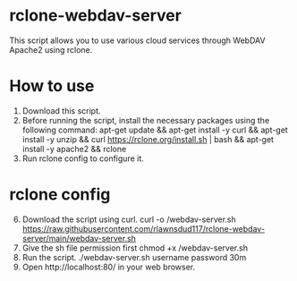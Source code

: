 # rclone-webdav-server

This script allows you to use various cloud services through WebDAV Apache2 using rclone.

# How to use
1. Download this script.
2. Before running the script, install the necessary packages using the following command:
apt-get update && apt-get install -y curl && apt-get install -y unzip && curl https://rclone.org/install.sh | bash && apt-get install -y apache2 && rclone
4. Run rclone config to configure it.
# rclone config
6. Download the script using curl.
curl -o /webdav-server.sh https://raw.githubusercontent.com/rlawnsdud117/rclone-webdav-server/main/webdav-server.sh
7. Give the sh file permission first
chmod +x /webdav-server.sh
8.  Run the script.
./webdav-server.sh username password 30m
7. Open http://localhost:80/ in your web browser.

